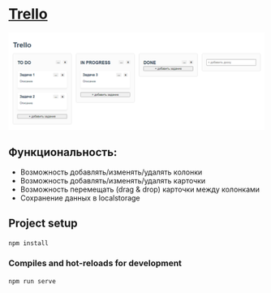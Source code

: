 # [Trello](https://agants.github.io/trello/)

![](image.jpg)

## Функциональность:
* Возможность добавлять/изменять/удалять колонки
* Возможность добавлять/изменять/удалять карточки
* Возможность перемещать (drag & drop) карточки между колонками
* Сохранение данных в localstorage

## Project setup
```
npm install
```

### Compiles and hot-reloads for development
```
npm run serve
```